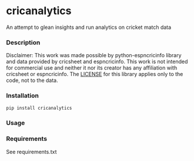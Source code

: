 # cricanalytics

An attempt to glean insights and run analytics on cricket match data

### Description

Disclaimer: This work was made possible by python-espncricinfo library and data provided by cricsheet and espncricinfo. 
This work is not intended for commercial use and neither it nor its creator has any affiliation with cricsheet or espncricinfo.
The [LICENSE](LICENSE.txt) for this library applies only to the code, not to the data.

### Installation

```python
pip install cricanalytics
```

### Usage


### Requirements

See requirements.txt
